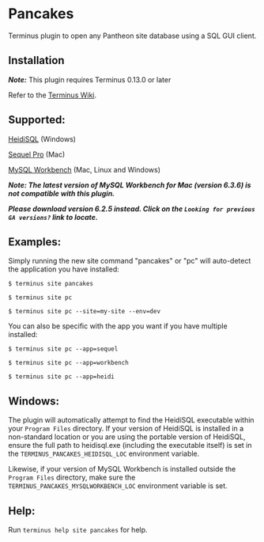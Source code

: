 # Pancakes

Terminus plugin to open any Pantheon site database using a SQL GUI client.

## Installation
**_Note:_** This plugin requires Terminus 0.13.0 or later

Refer to the [Terminus Wiki](https://github.com/pantheon-systems/terminus/wiki/Plugins).

## Supported:
[HeidiSQL](http://www.heidisql.com/) (Windows)

[Sequel Pro](http://www.sequelpro.com/) (Mac)

[MySQL Workbench](https://dev.mysql.com/downloads/workbench/) (Mac, Linux and Windows)

**_Note: The latest version of MySQL Workbench for Mac (version 6.3.6) is not compatible with this plugin._**

**_Please download version 6.2.5 instead.  Click on the `Looking for previous GA versions?` link to locate._**

## Examples:

Simply running the new site command "pancakes" or "pc" will auto-detect the application you have installed:

`$ terminus site pancakes`

`$ terminus site pc`

`$ terminus site pc --site=my-site --env=dev`

You can also be specific with the app you want if you have multiple installed:

`$ terminus site pc --app=sequel`

`$ terminus site pc --app=workbench`

`$ terminus site pc --app=heidi`

## Windows:
The plugin will automatically attempt to find the HeidiSQL executable within your `Program Files` directory.  If your version of HeidiSQL is installed in a non-standard location or you are using the portable version of HeidiSQL, ensure the full path to heidisql.exe (including the executable itself) is set in the `TERMINUS_PANCAKES_HEIDISQL_LOC` environment variable.

Likewise, if your version of MySQL Workbench is installed outside the `Program Files` directory, make sure the `TERMINUS_PANCAKES_MYSQLWORKBENCH_LOC` environment variable is set.

## Help:
Run `terminus help site pancakes` for help.
